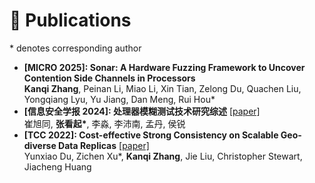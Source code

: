 # 📝 Publications 
  <!-- [[Paper]](../../files/issta25main_syzgpt.pdf) [[Code]](https://github.com/QGrain/SyzGPT) -->
  <!-- [![SyzGPT](https://img.shields.io/github/stars/QGrain/SyzGPT?style=social)](https://github.com/QGrain/SyzGPT) -->
  <!-- In *Proceedings of the 34th ACM SIGSOFT International Symposium on Software Testing and Analysis (ISSTA)*, Trondheim, Norway, June 2025 -->
<p style="margin-bottom:0;">* denotes corresponding author</p>

* **\[MICRO 2025\]: Sonar: A Hardware Fuzzing Framework to Uncover Contention Side Channels in Processors**     
    **Kanqi Zhang**, Peinan Li, Miao Li, Xin Tian, Zelong Du, Quachen Liu, Yongqiang Lyu, Yu Jiang, Dan Meng, Rui Hou\*
* **\[信息安全学报 2024\]: 处理器模糊测试技术研究综述** [[paper]](https://jcs.iie.ac.cn/xxaqxb/ch/reader/view_abstract.aspx?flag=2&file_no=202403060000001&journal_id=xxaqxb)     
    崔旭同, **张看起\***, 李淼, 李沛南, 孟丹, 侯锐
* **\[TCC 2022\]: Cost-effective Strong Consistency on Scalable Geo-diverse Data Replicas** [[paper]](https://ieeexplore.ieee.org/abstract/document/9740519/)     
    Yunxiao Du, Zichen Xu\*, **Kanqi Zhang**, Jie Liu, Christopher Stewart, Jiacheng Huang
